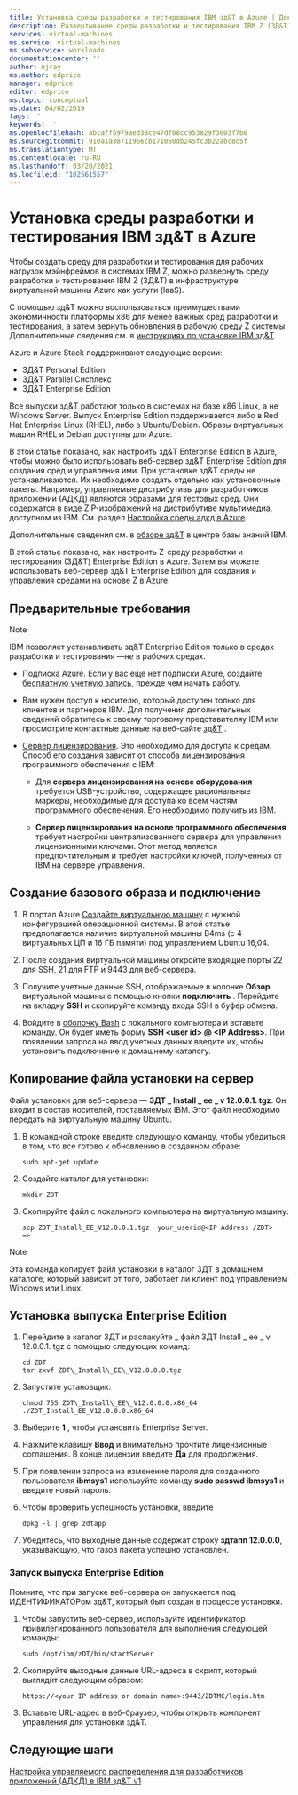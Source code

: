 ```yaml
---
title: Установка среды разработки и тестирования IBM зд&T в Azure | Документация Майкрософт
description: Развертывание среды разработки и тестирования IBM Z (ЗД&T) в инфраструктуре виртуальной машины Azure как услуги (IaaS).
services: virtual-machines
ms.service: virtual-machines
ms.subservice: workloads
documentationcenter: ''
author: njray
ms.author: edprice
manager: edprice
editor: edprice
ms.topic: conceptual
ms.date: 04/02/2019
tags: ''
keywords: ''
ms.openlocfilehash: abcaff5979aed38ce47df08cc953829f3003f7b0
ms.sourcegitcommit: 910a1a38711966cb171050db245fc3b22abc8c5f
ms.translationtype: MT
ms.contentlocale: ru-RU
ms.lasthandoff: 03/20/2021
ms.locfileid: "102561557"
---
```

# <a name="install-ibm-zdt-devtest-environment-on-azure"></a>Установка среды разработки и тестирования IBM зд&T в Azure

Чтобы создать среду для разработки и тестирования для рабочих нагрузок мэйнфреймов в системах IBM Z, можно развернуть среду разработки и тестирования IBM Z (ЗД&T) в инфраструктуре виртуальной машины Azure как услуги (IaaS).

С помощью зд&T можно воспользоваться преимуществами экономичности платформы x86 для менее важных сред разработки и тестирования, а затем вернуть обновления в рабочую среду Z системы. Дополнительные сведения см. в [инструкциях по установке IBM зд&T](https://www-01.ibm.com/support/docview.wss?uid=swg24044565#INSTALL).

Azure и Azure Stack поддерживают следующие версии:

- ЗД&T Personal Edition
- ЗД&T Parallel Сисплекс
- ЗД&T Enterprise Edition

Все выпуски зд&T работают только в системах на базе x86 Linux, а не Windows Server. Выпуск Enterprise Edition поддерживается либо в Red Hat Enterprise Linux (RHEL), либо в Ubuntu/Debian. Образы виртуальных машин RHEL и Debian доступны для Azure.

В этой статье показано, как настроить зд&T Enterprise Edition в Azure, чтобы можно было использовать веб-сервер зд&T Enterprise Edition для создания сред и управления ими. При установке зд&T среды не устанавливаются. Их необходимо создать отдельно как установочные пакеты. Например, управляемые дистрибутивы для разработчиков приложений (АДКД) являются образами для тестовых сред. Они содержатся в виде ZIP-изображений на дистрибутиве мультимедиа, доступном из IBM. См. раздел [Настройка среды адкд в Azure](demo.md).

Дополнительные сведения см. в [обзоре зд&T](https://www.ibm.com/support/knowledgecenter/en/SSTQBD_12.0.0/com.ibm.zdt.overview.gs.doc/topics/c_product_overview.html) в центре базы знаний IBM.

В этой статье показано, как настроить Z-среду разработки и тестирования (ЗД&T) Enterprise Edition в Azure. Затем вы можете использовать веб-сервер зд&T Enterprise Edition для создания и управления средами на основе Z в Azure.

## <a name="prerequisites"></a>Предварительные требования

> [!NOTE]
> IBM позволяет устанавливать зд&T Enterprise Edition только в средах разработки и тестирования —*не* в рабочих средах.

- Подписка Azure. Если у вас еще нет подписки Azure, создайте [бесплатную учетную запись](https://azure.microsoft.com/free/?WT.mc_id=A261C142F), прежде чем начать работу.

- Вам нужен доступ к носителю, который доступен только для клиентов и партнеров IBM. Для получения дополнительных сведений обратитесь к своему торговому представителяу IBM или просмотрите контактные данные на веб-сайте [зд&T](https://www.ibm.com/us-en/marketplace/z-systems-development-test-environment) .

- [Сервер лицензирования](https://www.ibm.com/support/knowledgecenter/en/SSTQBD_12.0.0/com.ibm.zsys.rdt.tools.user.guide.doc/topics/zdt_ee.html). Это необходимо для доступа к средам. Способ его создания зависит от способа лицензирования программного обеспечения с IBM:

     - Для **сервера лицензирования на основе оборудования** требуется USB-устройство, содержащее рациональные маркеры, необходимые для доступа ко всем частям программного обеспечения. Его необходимо получить из IBM.

     - **Сервер лицензирования на основе программного обеспечения** требует настройки централизованного сервера для управления лицензионными ключами. Этот метод является предпочтительным и требует настройки ключей, полученных от IBM на сервере управления.

## <a name="create-the-base-image-and-connect"></a>Создание базового образа и подключение

1. В портал Azure [Создайте виртуальную машину](../../../linux/quick-create-portal.md) с нужной конфигурацией операционной системы. В этой статье предполагается наличие виртуальной машины B4ms (с 4 виртуальных ЦП и 16 ГБ памяти) под управлением Ubuntu 16,04.

2. После создания виртуальной машины откройте входящие порты 22 для SSH, 21 для FTP и 9443 для веб-сервера.

3. Получите учетные данные SSH, отображаемые в колонке **Обзор** виртуальной машины с помощью кнопки **подключить** . Перейдите на вкладку **SSH** и скопируйте команду входа SSH в буфер обмена.

4. Войдите в [оболочку Bash](../../../../cloud-shell/quickstart.md) с локального компьютера и вставьте команду. Он будет иметь форму **SSH \<user id\> \@ \<IP Address\>**. При появлении запроса на ввод учетных данных введите их, чтобы установить подключение к домашнему каталогу.

## <a name="copy-the-installation-file-to-the-server"></a>Копирование файла установки на сервер

Файл установки для веб-сервера — **ЗДТ \_ Install \_ ee \_ v 12.0.0.1. tgz**. Он входит в состав носителей, поставляемых IBM. Этот файл необходимо передать на виртуальную машину Ubuntu.

1. В командной строке введите следующую команду, чтобы убедиться в том, что все готово к обновлению в созданном образе:

    ```
    sudo apt-get update
    ```

2. Создайте каталог для установки:

    ```
    mkdir ZDT
    ```

3. Скопируйте файл с локального компьютера на виртуальную машину:

    ```
    scp ZDT_Install_EE_V12.0.0.1.tgz  your_userid@<IP Address /ZDT>   =>
    ```
    
> [!NOTE]
> Эта команда копирует файл установки в каталог ЗДТ в домашнем каталоге, который зависит от того, работает ли клиент под управлением Windows или Linux.

## <a name="install-the-enterprise-edition"></a>Установка выпуска Enterprise Edition

1. Перейдите в каталог ЗДТ и распакуйте \_ файл ЗДТ Install \_ ee \_ v 12.0.0.1. tgz с помощью следующих команд:

    ```
    cd ZDT
    tar zxvf ZDT\_Install\_EE\_V12.0.0.0.tgz
    ```

2. Запустите установщик:

    ```
    chmod 755 ZDT\_Install\_EE\_V12.0.0.0.x86_64
    ./ZDT_Install_EE_V12.0.0.0.x86_64
    ```

3. Выберите **1** , чтобы установить Enterprise Server.

4. Нажмите клавишу **Ввод** и внимательно прочтите лицензионные соглашения. В конце лицензии введите **Да** для продолжения.

5. При появлении запроса на изменение пароля для созданного пользователя **ibmsys1** используйте команду **sudo passwd ibmsys1** и введите новый пароль.

6. Чтобы проверить успешность установки, введите

    ```
    dpkg -l | grep zdtapp
    ```

7. Убедитесь, что выходные данные содержат строку **здтапп 12.0.0.0**, указывающую, что газов пакета успешно установлен.

### <a name="starting-enterprise-edition"></a>Запуск выпуска Enterprise Edition

Помните, что при запуске веб-сервера он запускается под ИДЕНТИФИКАТОРом зд&T, который был создан в процессе установки.

1. Чтобы запустить веб-сервер, используйте идентификатор привилегированного пользователя для выполнения следующей команды:

    ```
    sudo /opt/ibm/zDT/bin/startServer
    ```

2. Скопируйте выходные данные URL-адреса в скрипт, который выглядит следующим образом:

    ```
    https://<your IP address or domain name>:9443/ZDTMC/login.htm
    ```

3. Вставьте URL-адрес в веб-браузер, чтобы открыть компонент управления для установки зд&T.

## <a name="next-steps"></a>Следующие шаги

[Настройка управляемого распределения для разработчиков приложений (АДКД) в IBM зд&T v1](./demo.md)
